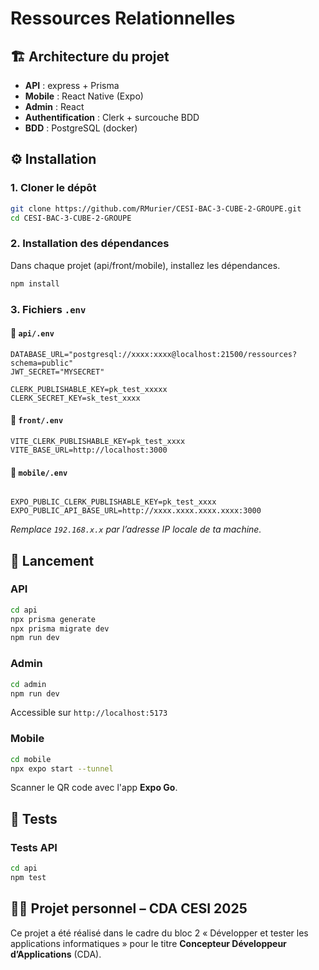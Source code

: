 # Ressources Relationnelles

## 🏗️ Architecture du projet

- **API** : express + Prisma
- **Mobile** : React Native (Expo)
- **Admin** : React
- **Authentification** : Clerk + surcouche BDD
- **BDD** : PostgreSQL (docker)

## ⚙️ Installation

### 1. Cloner le dépôt

```bash
git clone https://github.com/RMurier/CESI-BAC-3-CUBE-2-GROUPE.git
cd CESI-BAC-3-CUBE-2-GROUPE
```

### 2. Installation des dépendances

Dans chaque projet (api/front/mobile), installez les dépendances.

```bash
npm install
```

### 3. Fichiers `.env`

#### 📁 `api/.env`

```env
DATABASE_URL="postgresql://xxxx:xxxx@localhost:21500/ressources?schema=public"
JWT_SECRET="MYSECRET"

CLERK_PUBLISHABLE_KEY=pk_test_xxxxx
CLERK_SECRET_KEY=sk_test_xxxx
```

#### 📁 `front/.env`

```env
VITE_CLERK_PUBLISHABLE_KEY=pk_test_xxxx
VITE_BASE_URL=http://localhost:3000
```

#### 📁 `mobile/.env`

```env

EXPO_PUBLIC_CLERK_PUBLISHABLE_KEY=pk_test_xxxx
EXPO_PUBLIC_API_BASE_URL=http://xxxx.xxxx.xxxx.xxxx:3000
```

_Remplace `192.168.x.x` par l’adresse IP locale de ta machine._

## 🚀 Lancement

### API

```bash
cd api
npx prisma generate
npx prisma migrate dev
npm run dev
```

### Admin

```bash
cd admin
npm run dev
```

Accessible sur `http://localhost:5173`

### Mobile

```bash
cd mobile
npx expo start --tunnel
```

Scanner le QR code avec l'app **Expo Go**.

## 🧪 Tests

### Tests API

```bash
cd api
npm test
```

## 🧑‍🎓 Projet personnel – CDA CESI 2025

Ce projet a été réalisé dans le cadre du bloc 2 « Développer et tester les applications informatiques » pour le titre **Concepteur Développeur d’Applications** (CDA).